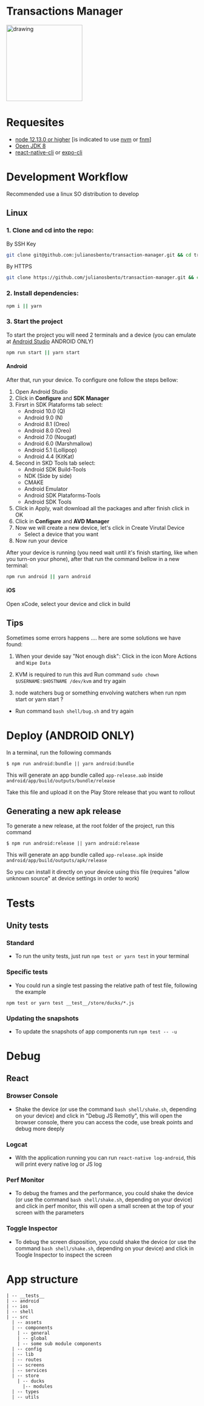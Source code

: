 # Transactions Manager

<img src="src/assets/img/preview.gif" alt="drawing" width="200"/>

# Requesites

- [node 12.13.0 or higher](https://nodejs.org/dist/v10.15.3/) [is indicated to use [nvm](https://github.com/nvm-sh/nvm) or [fnm](https://github.com/Schniz/fnm)]
- [Open JDK 8](https://openjdk.java.net/install/)
- [react-native-cli](https://facebook.github.io/react-native/docs/getting-started) or [expo-cli](https://docs.expo.io/workflow/expo-cli/)

# Development Workflow

Recommended use a linux SO distribution to develop

## Linux

### 1. Clone and cd into the repo:

By SSH Key

```bash
git clone git@github.com:julianosbento/transaction-manager.git && cd transaction-manager
```

By HTTPS

```bash
git clone https://github.com/julianosbento/transaction-manager.git && cd transaction-manager
```

### 2. Install dependencies:

```bash
npm i || yarn
```

### 3. Start the project

To start the project you will need 2 terminals and a device (you can emulate at [Android Studio](https://developer.android.com/studio/?gclid=EAIaIQobChMIrKivrfGl5QIVr4VaBR39FQbmEAAYASAAEgK8EPD_BwE) ANDROID ONLY)

```bash
npm run start || yarn start
```

#### Android

After that, run your device. To configure one follow the steps bellow:

1. Open Android Studio
2. Click in **Configure** and **SDK Manager**
3. Firsrt in SDK Plataforms tab select:
   - Android 10.0 (Q)
   - Android 9.0 (N)
   - Android 8.1 (Oreo)
   - Android 8.0 (Oreo)
   - Android 7.0 (Nougat)
   - Android 6.0 (Marshmallow)
   - Android 5.1 (Lollipop)
   - Android 4.4 (KitKat)
4. Second in SKD Tools tab select:
   - Android SDK Build-Tools
   - NDK (Side by side)
   - CMAKE
   - Android Emulator
   - Android SDK Plataforms-Tools
   - Android SDK Tools
5. Click in Apply, wait download all the packages and after finish click in OK
6. Click in **Configure** and **AVD Manager**
7. Now we will create a new device, let's click in Create Virutal Device
   - Select a device that you want
8. Now run your device

After your device is running (you need wait until it's finish starting, like when you turn-on your phone), after that run the command bellow in a new terminal:

```bash
npm run android || yarn android
```

#### iOS

Open xCode, select your device and click in build

## Tips

Sometimes some errors happens .... here are some solutions we have found:

1. When your devide say "Not enough disk":
   Click in the icon More Actions and `Wipe Data`

2. KVM is required to run this avd
   Run command `sudo chown $USERNAME:$HOSTNAME /dev/kvm` and try again

3. node watchers bug or something envolving watchers when run npm start or yarn start ?

- Run command `bash shell/bug.sh` and try again

# Deploy (ANDROID ONLY)

In a terminal, run the following commands

```
$ npm run android:bundle || yarn android:bundle
```

This will generate an app bundle called `app-release.aab` inside `android/app/build/outputs/bundle/release`

Take this file and upload it on the Play Store release that you want to rollout

## Generating a new apk release

To generate a new release, at the root folder of the project, run this command

```
$ npm run android:release || yarn android:release
```

This will generate an app bundle called `app-release.apk` inside `android/app/build/outputs/apk/release`

So you can install it directly on your device using this file (requires "allow unknown source" at device settings in order to work)

# Tests

## Unity tests

### Standard

- To run the unity tests, just run `npm test or yarn test` in your terminal

### Specific tests

- You could run a single test passing the relative path of test file, following the example

```
npm test or yarn test __test__/store/ducks/*.js
```

### Updating the snapshots

- To update the snapshots of app components run `npm test -- -u`

# Debug

## React

### Browser Console

- Shake the device (or use the command `bash shell/shake.sh`, depending on your device) and click in "Debug JS Remotly", this will open the browser console, there you can access the code, use break points and debug more deeply

### Logcat

- With the application running you can run `react-native log-android`, this will print every native log or JS log

### Perf Monitor

- To debug the frames and the performance, you could shake the device (or use the command `bash shell/shake.sh`, depending on your device) and click in perf monitor, this will open a small screen at the top of your screen with the parameters

### Toggle Inspector

- To debug the screen disposition, you could shake the device (or use the command `bash shell/shake.sh`, depending on your device) and click in Toogle Inspector to inspect the screen

# App structure

```
| -- __tests__
| -- android
| -- ios
| -- shell
| -- src
  | -- assets
  | -- components
    | -- general
    | -- global
    | -- some sub module components
  | -- config
  | -- lib
  | -- routes
  | -- screens
  | -- services
  | -- store
    | -- ducks
      |-- modules
  | -- types
  | -- utils

```
